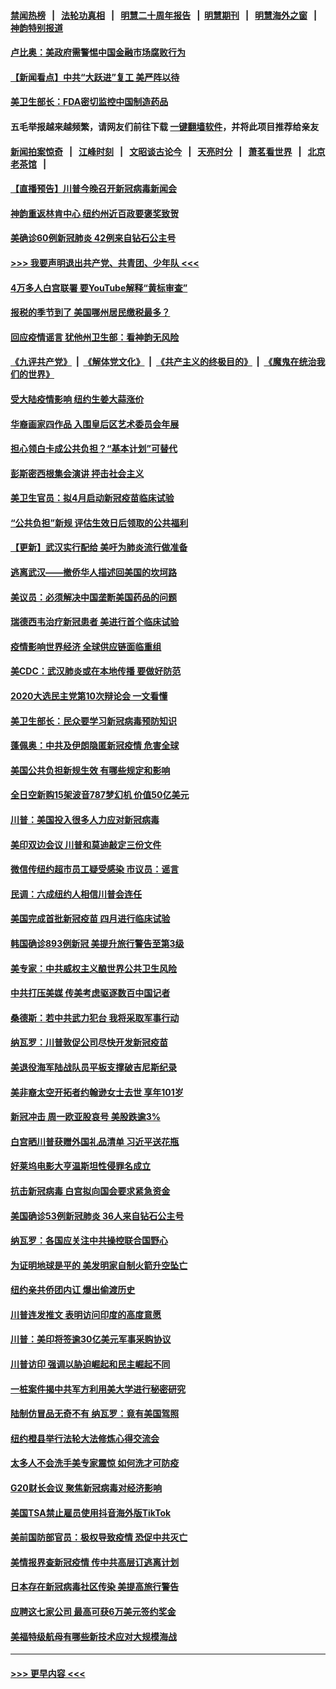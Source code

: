 #### [禁闻热榜](热点新闻.md?=0)  &nbsp;&nbsp;|&nbsp;&nbsp; [法轮功真相](https://github.com/gfw-breaker/truth/blob/master/README.md?=0) &nbsp;&nbsp;|&nbsp;&nbsp; [明慧二十周年报告](https://github.com/gfw-breaker/mh-reports/blob/master/README.md?=0) &nbsp;&nbsp;|&nbsp;&nbsp;[明慧期刊](https://github.com/gfw-breaker/mh-qikan) &nbsp;&nbsp;|&nbsp;&nbsp; [明慧海外之窗](https://github.com/gfw-breaker/mh-news/blob/master/README.md?=0) &nbsp;&nbsp;|&nbsp;&nbsp; [神韵特别报道](https://github.com/gfw-breaker/mh-news/blob/master/shenyun.md?=0)
#### [卢比奥：美政府需警惕中国金融市场腐败行为](../pages/nsc412/n11898327.md?t=02270531) 
#### [【新闻看点】中共“大跃进”复工 美严阵以待](../pages/nsc412/n11898221.md?t=02270531) 
#### [美卫生部长：FDA密切监控中国制造药品](../pages/nsc412/n11898231.md?t=02270531) 
#### 五毛举报越来越频繁，请网友们前往下载 [一键翻墙软件](https://github.com/gfw-breaker/ssr-accounts)，并将此项目推荐给亲友
#### [新闻拍案惊奇](https://github.com/gfw-breaker/banned-news/blob/master/pages/link4.md) &nbsp;&nbsp;|&nbsp;&nbsp; [江峰时刻](https://github.com/gfw-breaker/banned-news/blob/master/pages/link4.md) &nbsp;&nbsp;|&nbsp;&nbsp; [文昭谈古论今](https://github.com/gfw-breaker/banned-news/blob/master/pages/link4.md) &nbsp;&nbsp;|&nbsp;&nbsp; [天亮时分](https://github.com/gfw-breaker/banned-news/blob/master/pages/link4.md) &nbsp;&nbsp;|&nbsp;&nbsp; [萧茗看世界](https://github.com/gfw-breaker/banned-news/blob/master/pages/link4.md) &nbsp;&nbsp;|&nbsp;&nbsp; [北京老茶馆](https://github.com/gfw-breaker/banned-news/blob/master/pages/link4.md) &nbsp;&nbsp;|&nbsp;&nbsp; 
#### [【直播预告】川普今晚召开新冠病毒新闻会](../pages/nsc412/n11898088.md?t=02270531) 
#### [神韵重返林肯中心 纽约州近百政要褒奖致贺](../pages/nsc412/n11893366.md?t=02270531) 
#### [美确诊60例新冠肺炎 42例来自钻石公主号](../pages/nsc412/n11898098.md?t=02270531) 
#### [>>> 我要声明退出共产党、共青团、少年队 <<<](https://github.com/begood0513/goodnews/blob/master/quit/letter.md) 
#### [4万多人白宫联署 要YouTube解释“黄标审查”](../pages/nsc412/n11897803.md?t=02270531) 
#### [报税的季节到了 美国哪州居民缴税最多？](../pages/nsc412/n11897626.md?t=02270531) 
#### [回应疫情谣言 犹他州卫生部：看神韵无风险](../pages/nsc412/n11896078.md?t=02270531) 
#### [《九评共产党》](https://github.com/begood0513/9ping.md/blob/master/README.md) &nbsp;|&nbsp; [《解体党文化》](../../../../jtdwh.md/blob/master/README.md)  &nbsp;|&nbsp; [《共产主义的终极目的》](../../../../gczydzjmd.md/blob/master/README.md) &nbsp;|&nbsp; [《魔鬼在统治我们的世界》](../../../../mgztzwmdsj.md/blob/master/README.md) 
#### [受大陆疫情影响  纽约生姜大蒜涨价](../pages/nsc412/n11896485.md?t=02270531) 
#### [华裔画家四作品  入围皇后区艺术委员会年展](../pages/nsc412/n11896497.md?t=02270531) 
#### [担心领白卡成公共负担？“基本计划”可替代](../pages/nsc412/n11896478.md?t=02270531) 
#### [彭斯密西根集会演讲 抨击社会主义](../pages/nsc412/n11896543.md?t=02270531) 
#### [美卫生官员：拟4月启动新冠疫苗临床试验](../pages/nsc412/n11896357.md?t=02270531) 
#### [“公共负担”新规  评估生效日后领取的公共福利](../pages/nsc412/n11893847.md?t=02270531) 
#### [【更新】武汉实行配给 美吁为肺炎流行做准备](../pages/nsc412/n11890652.md?t=02270531) 
#### [逃离武汉——撤侨华人描述回美国的坎坷路](../pages/nsc412/n11895897.md?t=02270531) 
#### [美议员：必须解决中国垄断美国药品的问题](../pages/nsc412/n11895991.md?t=02270531) 
#### [瑞德西韦治疗新冠患者 美进行首个临床试验](../pages/nsc412/n11895845.md?t=02270531) 
#### [疫情影响世界经济 全球供应链面临重组](../pages/nsc412/n11895634.md?t=02270531) 
#### [美CDC：武汉肺炎或在本地传播 要做好防范](../pages/nsc412/n11895597.md?t=02270531) 
#### [2020大选民主党第10次辩论会 一文看懂](../pages/nsc412/n11895486.md?t=02270531) 
#### [美卫生部长：民众要学习新冠病毒预防知识](../pages/nsc412/n11895308.md?t=02270531) 
#### [蓬佩奥：中共及伊朗隐匿新冠疫情 危害全球](../pages/nsc412/n11895492.md?t=02270531) 
#### [美国公共负担新规生效 有哪些规定和影响](../pages/nsc412/n11893866.md?t=02270531) 
#### [全日空新购15架波音787梦幻机 价值50亿美元](../pages/nsc412/n11895154.md?t=02270531) 
#### [川普：美国投入很多人力应对新冠病毒](../pages/nsc412/n11894977.md?t=02270531) 
#### [美印双边会议 川普和莫迪敲定三份文件](../pages/nsc412/n11894247.md?t=02270531) 
#### [微信传纽约超市员工疑受感染  市议员：谣言](../pages/nsc412/n11893861.md?t=02270531) 
#### [民调：六成纽约人相信川普会连任](../pages/nsc412/n11893884.md?t=02270531) 
#### [美国完成首批新冠疫苗 四月进行临床试验](../pages/nsc412/n11893526.md?t=02270531) 
#### [韩国确诊893例新冠 美提升旅行警告至第3级](../pages/nsc412/n11893662.md?t=02270531) 
#### [美专家：中共威权主义酿世界公共卫生风险](../pages/nsc412/n11893474.md?t=02270531) 
#### [中共打压美媒 传美考虑驱逐数百中国记者](../pages/nsc412/n11893178.md?t=02270531) 
#### [桑德斯：若中共武力犯台 我将采取军事行动](../pages/nsc412/n11893282.md?t=02270531) 
#### [纳瓦罗：川普敦促公司尽快开发新冠疫苗](../pages/nsc412/n11893211.md?t=02270531) 
#### [美退役海军陆战队员平板支撑破吉尼斯纪录](../pages/nsc412/n11893022.md?t=02270531) 
#### [美非裔太空开拓者约翰逊女士去世 享年101岁](../pages/nsc412/n11892917.md?t=02270531) 
#### [新冠冲击 周一欧亚股哀号 美股跌逾3%](../pages/nsc412/n11892648.md?t=02270531) 
#### [白宫晒川普获赠外国礼品清单 习近平送花瓶](../pages/nsc412/n11892985.md?t=02270531) 
#### [好莱坞电影大亨温斯坦性侵罪名成立](../pages/nsc412/n11892907.md?t=02270531) 
#### [抗击新冠病毒 白宫拟向国会要求紧急资金](../pages/nsc412/n11892943.md?t=02270531) 
#### [美国确诊53例新冠肺炎 36人来自钻石公主号](../pages/nsc412/n11892877.md?t=02270531) 
#### [纳瓦罗：各国应关注中共操控联合国野心](../pages/nsc412/n11892856.md?t=02270531) 
#### [为证明地球是平的 美发明家自制火箭升空坠亡](../pages/nsc412/n11892645.md?t=02270531) 
#### [纽约亲共侨团内讧 爆出偷渡历史](../pages/nsc412/n11891235.md?t=02270531) 
#### [川普连发推文 表明访问印度的高度意愿](../pages/nsc412/n11891927.md?t=02270531) 
#### [川普：美印将签逾30亿美元军事采购协议](../pages/nsc412/n11892494.md?t=02270531) 
#### [川普访印 强调以胁迫崛起和民主崛起不同](../pages/nsc412/n11891855.md?t=02270531) 
#### [一桩案件揭中共军方利用美大学进行秘密研究](../pages/nsc412/n11891206.md?t=02270531) 
#### [陆制仿冒品无奇不有 纳瓦罗：竟有美国驾照](../pages/nsc412/n11890953.md?t=02270531) 
#### [纽约橙县举行法轮大法修炼心得交流会](../pages/nsc412/n11890760.md?t=02270531) 
#### [太多人不会洗手美专家震惊 如何洗才可防疫](../pages/nsc412/n11875866.md?t=02270531) 
#### [G20财长会议 聚焦新冠病毒对经济影响](../pages/nsc412/n11890400.md?t=02270531) 
#### [美国TSA禁止雇员使用抖音海外版TikTok](../pages/nsc412/n11890500.md?t=02270531) 
#### [美前国防部官员：极权导致疫情 恐促中共灭亡](../pages/nsc412/n11889092.md?t=02270531) 
#### [美情报界查新冠疫情 传中共高层订逃离计划](../pages/nsc412/n11888161.md?t=02270531) 
#### [日本存在新冠病毒社区传染 美提高旅行警告](../pages/nsc412/n11889917.md?t=02270531) 
#### [应聘这七家公司 最高可获6万美元签约奖金](../pages/nsc412/n11879446.md?t=02270531) 
#### [美福特级航母有哪些新技术应对大规模海战](../pages/nsc412/n11882087.md?t=02270531) 

----
#### [ >>> 更早内容 <<< ](../indexes/nsc412-earlier.md)

